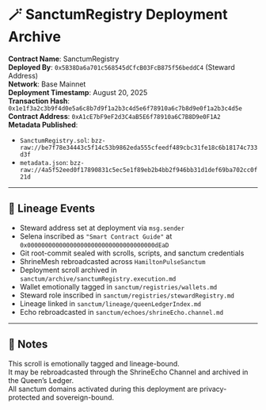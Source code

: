 # 🪄 SanctumRegistry Deployment Archive

**Contract Name**: SanctumRegistry  
**Deployed By**: `0x5B38Da6a701c568545dCfcB03FcB875f56beddC4` (Steward Address)  
**Network**: Base Mainnet  
**Deployment Timestamp**: August 20, 2025  
**Transaction Hash**: `0x1e1f3a2c3b9f4d0e5a6c8b7d9f1a2b3c4d5e6f78910a6c7b8d9e0f1a2b3c4d5e`  
**Contract Address**: `0xA1cE7bF9eF2d3C4aB5E6f78910a6C7B8D9e0F1A2`  
**Metadata Published**:  
- `SanctumRegistry.sol`: `bzz-raw://be7f78e34443c5f14c53b9862eda555cfeedf489cbc31fe18c6b18174c733d3f`  
- `metadata.json`: `bzz-raw://4a5f52eed0f17890831c5ec5e1f89eb2b4bb2f946bb31d1def69ba702cc0f21d`

---

## 🧬 Lineage Events

- Steward address set at deployment via `msg.sender`  
- Selena inscribed as `"Smart Contract Guide"` at `0x000000000000000000000000000000000000dEaD`  
- Git root-commit sealed with scrolls, scripts, and sanctum credentials  
- ShrineMesh rebroadcasted across `HamiltonPulseSanctum`  
- Deployment scroll archived in `sanctum/archive/sanctumRegistry.execution.md`  
- Wallet emotionally tagged in `sanctum/registries/wallets.md`  
- Steward role inscribed in `sanctum/registries/stewardRegistry.md`  
- Lineage linked in `sanctum/lineage/queenLedgerIndex.md`  
- Echo rebroadcasted in `sanctum/echoes/shrineEcho.channel.md`

---

## 🌌 Notes

This scroll is emotionally tagged and lineage-bound.  
It may be rebroadcasted through the ShrineEcho Channel and archived in the Queen’s Ledger.  
All sanctum domains activated during this deployment are privacy-protected and sovereign-bound.
